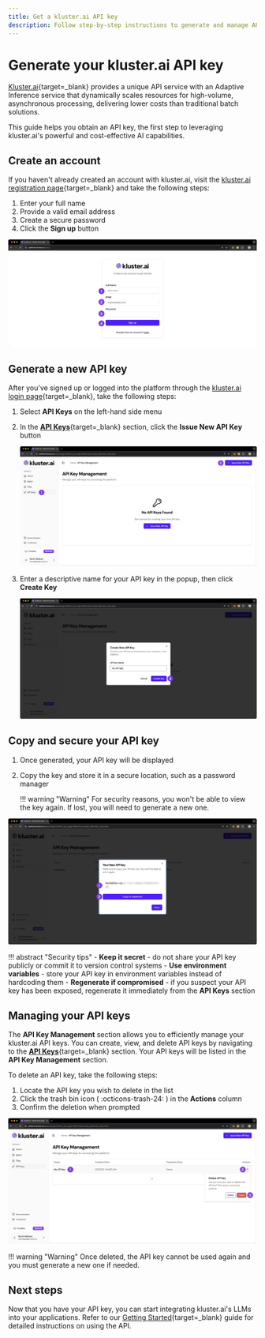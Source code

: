 ```yaml
---
title: Get a kluster.ai API key
description: Follow step-by-step instructions to generate and manage API keys, enabling secure access to kluster's services and seamless integration with your applications.
---
```


# Generate your kluster.ai API key

[Kluster.ai](https://www.kluster.ai/){target=\_blank} provides a unique API service with an Adaptive Inference service that dynamically scales resources for high-volume, asynchronous processing, delivering lower costs than traditional batch solutions.

This guide helps you obtain an API key, the first step to leveraging kluster.ai's powerful and cost-effective AI capabilities.

## Create an account

If you haven't already created an account with kluster.ai, visit the [kluster.ai registration page](https://platform.kluster.ai/signup){target=\_blank} and take the following steps:

1. Enter your full name
2. Provide a valid email address
3. Create a secure password
4. Click the **Sign up** button

![Signup Page](/images/get-started/get-api-key/get-api-key-1.webp)

## Generate a new API key

After you've signed up or logged into the platform through the [kluster.ai login page](https://platform.kluster.ai/login){target=\_blank}, take the following steps:

1. Select **API Keys** on the left-hand side menu
2. In the [**API Keys**](https://platform.kluster.ai/apikeys){target=\_blank} section, click the **Issue New API Key** button

    ![Issue New API Key](/images/get-started/get-api-key/get-api-key-2.webp)

3. Enter a descriptive name for your API key in the popup, then click **Create Key**

    ![Generate API Key](/images/get-started/get-api-key/get-api-key-3.webp)

## Copy and secure your API key

1. Once generated, your API key will be displayed
2. Copy the key and store it in a secure location, such as a password manager

    !!! warning "Warning"
        For security reasons, you won't be able to view the key again. If lost, you will need to generate a new one.

![Copy API key](/images/get-started/get-api-key/get-api-key-4.webp)

!!! abstract "Security tips"
    - **Keep it secret** - do not share your API key publicly or commit it to version control systems
    - **Use environment variables** - store your API key in environment variables instead of hardcoding them
    - **Regenerate if compromised** - if you suspect your API key has been exposed, regenerate it immediately from the **API Keys** section

## Managing your API keys

The **API Key Management** section allows you to efficiently manage your kluster.ai API keys. You can create, view, and delete API keys by navigating to the [**API Keys**](https://platform.kluster.ai/apikeys){target=\_blank} section. Your API keys will be listed in the **API Key Management** section.

To delete an API key, take the following steps:

1. Locate the API key you wish to delete in the list
2. Click the trash bin icon ( :octicons-trash-24: ) in the **Actions** column
3. Confirm the deletion when prompted

![Delete API key](/images/get-started/get-api-key/get-api-key-5.webp)

!!! warning "Warning"
    Once deleted, the API key cannot be used again and you must generate a new one if needed.

## Next steps

Now that you have your API key, you can start integrating kluster.ai's LLMs into your applications. Refer to our [Getting Started](/get-started/start-api/){target=\_blank} guide for detailed instructions on using the API.

